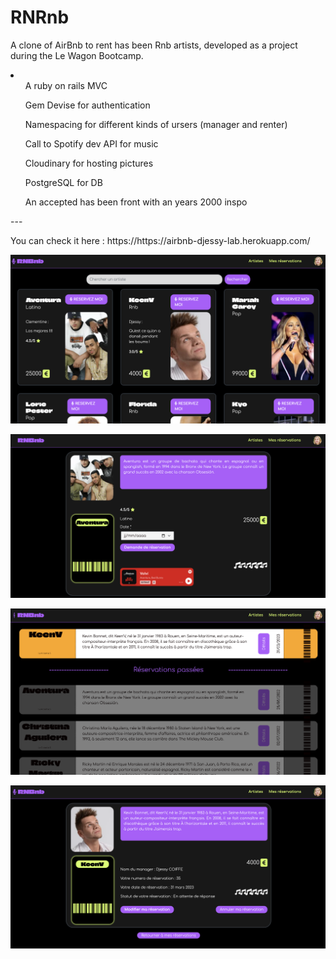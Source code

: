 <h1>RNRnb</h1>
<p>A clone of AirBnb to rent has been Rnb artists, developed as a project during the Le Wagon Bootcamp.</p>
<li>
  <ul>A ruby on rails MVC</ul>
  <ul>Gem Devise for authentication</ul>
  <ul>Namespacing for different kinds of ursers (manager and renter)</ul>
  <ul>Call to Spotify dev API for music</ul>
  <ul>Cloudinary for hosting pictures</ul>
  <ul>PostgreSQL for DB</ul>
  <ul>An accepted has been front with an years 2000 inspo</ul>
</li>

<p>---</p>

<p>You can check it here : https://https://airbnb-djessy-lab.herokuapp.com/</p>


![Screenshot of RNBnb](app/assets/images/screenshot-RNBnb1.png)

![Screenshot of RNBnb](app/assets/images/screenshot-RNBnb2.png)

![Screenshot of RNBnb](app/assets/images/screenshot-RNBnb3.png)

![Screenshot of RNBnb](app/assets/images/screenshot-RNBnb4.png)
